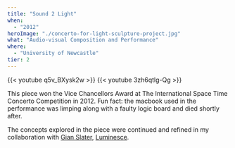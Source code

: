 ```yaml
---
title: "Sound 2 Light"
when: 
  - "2012"
heroImage: "./concerto-for-light-sculpture-project.jpg"
what: "Audio-visual Composition and Performance"
where:
  - "University of Newcastle"
tier: 2
---
```



{{< youtube q5v_BXysk2w >}}
{{< youtube 3zh6qtlg-Qg >}}

This piece won the Vice Chancellors Award at The International Space Time Concerto Competition in 2012. Fun fact: the macbook used in the performance was limping along with a faulty logic board and died shortly after.

The concepts explored in the piece were continued and refined in my collaboration with [Gian Slater](http://gianslater.com/), [Luminesce](http://zeal.co/project/luminesce/).